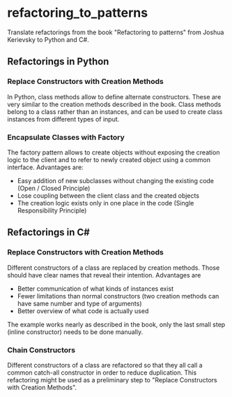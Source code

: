 # refactoring_to_patterns
Translate refactorings from the book "Refactoring to patterns" from Joshua Kerievsky to Python and C#.

## Refactorings in Python

### Replace Constructors with Creation Methods
In Python, class methods allow to define alternate constructors. These are very similar to the creation methods described in the book.
Class methods belong to a class rather than an instances, and can be used to create class instances from different types of input.

### Encapsulate Classes with Factory
The factory pattern allows to create objects without exposing the creation logic to the client and to refer to newly created object using a common interface.
Advantages are: 

- Easy addition of new subclasses without changing the existing code (Open / Closed Principle)
- Lose coupling between the client class and the created objects
- The creation logic exists only in one place in the code (Single Responsibility Principle)


## Refactorings in C#

### Replace Constructors with Creation Methods
Different constructors of a class are replaced by creation methods. Those should have clear names that reveal their intention. Advantages are

- Better communication of what kinds of instances exist
- Fewer limitations than normal constructors (two creation methods can have same number and type of arguments)
- Better overview of what code is actually used
  
The example works nearly as described in the book, only the last small step (inline constructor) needs to be done manually.

### Chain Constructors
Different constructors of a class are refactored so that they all call a common catch-all constructor in order to reduce duplication. 
This refactoring might be used as a preliminary step to "Replace Constructors with Creation Methods".
